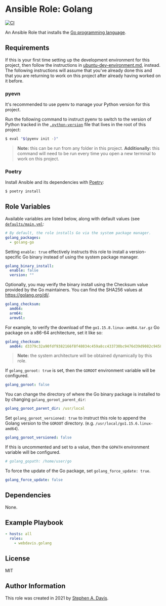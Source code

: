 Ansible Role: Golang
====================

[![CI](https://github.com/webdavis/ansible-role-golang/actions/workflows/ci.yml/badge.svg)](https://github.com/webdavis/ansible-role-golang/actions/workflows/ci.yml)

An Ansible Role that installs the [Go programming language](https://golang.org/).

Requirements
------------

If this is your first time setting up the development environment for this project, then follow
the instructions in [ubuntu-dev-environment.md](./docs/ubuntu-dev-environment.md), instead. The
following instructions will assume that you've already done this and that you are returning to
work on this project after already having worked on it before.

### pyevn

It's recommended to use pyenv to manage your Python version for this project.

Run the following command to instruct pyenv to switch to the version of Python tracked in the
[`.python-version`](./.python-version) file that lives in the root of this project:

```bash
$ eval "$(pyenv init -)"
```

> **Note:** this can be run from any folder in this project. **Additionally:** this command
> will need to be run every time you open a new terminal to work on this project.

### Poetry

Install Ansible and its dependencies with [Poetry](https://python-poetry.org/):

```bash
$ poetry install
```

Role Variables
--------------

Available variables are listed below, along with default values (see
[`defaults/main.yml`](./defaults/main.yml):

```yaml
# By default, the role installs Go via the system package manager.
golang_packages:
  - golang-go
```

Setting `enable: true` effectively instructs this role to install a version-specific Go binary
instead of using the system package manager.

```yaml
golang_binary_install:
  enable: false
  version: ""
```

Optionally, you may verify the binary install using the Checksum value provided by
the Go maintainers. You can find the SHA256 values at https://golang.org/dl/.

```yaml
golang_checksum:
  amd64:
  arm64:
  armv6l:
```

For example, to verify the download of the `go1.15.8.linux-amd64.tar.gz` Go package on a x86-64
architecture, set it like so:

```yaml
golang_checksum:
  amd64: d3379c32a90fdf9382166f8f48034c459a8cc433730bc9476d39d9082c94583b
```

> **Note:** the system architecture will be obtained dynamically by this role.

If `golang_goroot: true` is set, then the `GOROOT` environment variable will be configured.

```yaml
golang_goroot: false
```

You can change the directory of where the Go binary package is installed to by changing
`golang_goroot_parent_dir`:

```yaml
golang_goroot_parent_dir: /usr/local
```

Set `golang_goroot_versioned: true` to instruct this role to append the Golang version
to the `GOROOT` directory. (e.g. `/usr/local/go1.15.6.linux-amd64`).

```yaml
golang_goroot_versioned: false
```

If this is uncommented and set to a value, then the `GOPATH` environment variable will be configured.

```yaml
# golang_gopath: /home/user/go
```

To force the update of the Go package, set `golang_force_update: true`.

```yaml
golang_force_update: false
```

Dependencies
------------

None.

Example Playbook
----------------

```yaml
- hosts: all
  roles:
    - webdavis.golang
```

License
-------

MIT

Author Information
------------------

This role was created in 2021 by [Stephen A. Davis](https://github.com/webdavis).

